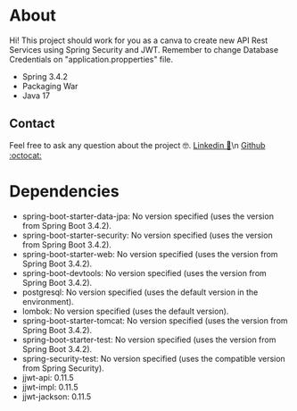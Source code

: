 # About

Hi! This project should work for you as a canva to create new API Rest Services using Spring Security and JWT.
Remember to change Database Credentials on "application.propperties" file.

- Spring 3.4.2
- Packaging War
- Java 17

## Contact

Feel free to ask any question about the project 🤓.
[Linkedin 🧐](https://www.linkedin.com/in/cesar-silva-hernandez/)\n
[Github :octocat:](https://github.com/ces-silv)


# Dependencies
- spring-boot-starter-data-jpa: No version specified (uses the version from Spring Boot 3.4.2).
- spring-boot-starter-security: No version specified (uses the version from Spring Boot 3.4.2).
- spring-boot-starter-web: No version specified (uses the version from Spring Boot 3.4.2).
- spring-boot-devtools: No version specified (uses the version from Spring Boot 3.4.2).
- postgresql: No version specified (uses the default version in the environment).
- lombok: No version specified (uses the default version).
- spring-boot-starter-tomcat: No version specified (uses the version from Spring Boot 3.4.2).
- spring-boot-starter-test: No version specified (uses the version from Spring Boot 3.4.2).
- spring-security-test: No version specified (uses the compatible version from Spring Security).
- jjwt-api: 0.11.5
- jjwt-impl: 0.11.5
- jjwt-jackson: 0.11.5
